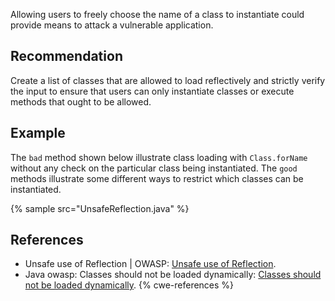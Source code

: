 Allowing users to freely choose the name of a class to instantiate could provide means to attack a vulnerable application.


## Recommendation
Create a list of classes that are allowed to load reflectively and strictly verify the input to ensure that users can only instantiate classes or execute methods that ought to be allowed.


## Example
The `bad` method shown below illustrate class loading with `Class.forName` without any check on the particular class being instantiated. The `good` methods illustrate some different ways to restrict which classes can be instantiated.

{% sample src="UnsafeReflection.java" %}

## References
* Unsafe use of Reflection | OWASP: [Unsafe use of Reflection](https://owasp.org/www-community/vulnerabilities/Unsafe_use_of_Reflection).
* Java owasp: Classes should not be loaded dynamically: [Classes should not be loaded dynamically](https://rules.sonarsource.com/java/tag/owasp/RSPEC-2658).
{% cwe-references %}
